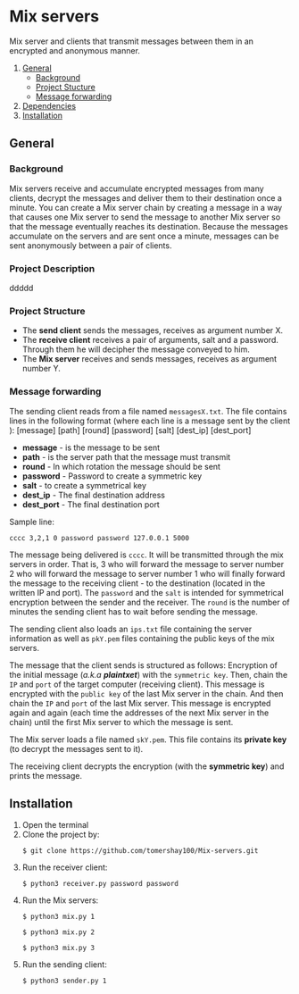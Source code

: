 
# Mix servers


Mix server and clients that transmit messages between them in an encrypted and anonymous manner.

1. [General](#General)
    - [Background](#background)
    - [Project Stucture](https://github.com/tomershay100/Mix-servers/blob/main/README.md#project-description)
    - [Message forwarding](https://github.com/tomershay100/Mix-servers/blob/main/README.md#message-forwarding)
2. [Dependencies](#dependencies)
3. [Installation](#installation)

## General

### Background
Mix servers receive and accumulate encrypted messages from many clients, decrypt the messages and deliver them to their destination once a minute. You can create a Mix server chain by creating a message in a way that causes one Mix server to send the message to another Mix server so that the message eventually reaches its destination. Because the messages accumulate on the servers and are sent once a minute, messages can be sent anonymously between a pair of clients.

### Project Description

ddddd

### Project Structure


* The **send client** sends the messages, receives as argument number X.
* The **receive client** receives a pair of arguments, salt and a password. Through them he will decipher the message conveyed to him.
* The **Mix server** receives and sends messages, receives as argument number Y.

### Message forwarding
The sending client reads from a file named ```messagesX.txt```. The file contains lines in the following format (where each line is a message sent by the client ):
[message] [path] [round] [password] [salt] [dest_ip] [dest_port]
* **message** - is the message to be sent
* **path** - is the server path that the message must transmit
* **round** - In which rotation the message should be sent
* **password** - Password to create a symmetric key
* **salt** - to create a symmetrical key
* **dest_ip** - The final destination address
* **dest_port** - The final destination port

Sample line:
``` 
cccc 3,2,1 0 password password 127.0.0.1 5000
```
The message being delivered is ```cccc```. It will be transmitted through the mix servers in order. That is, 3 who will forward the message to server number 2 who will forward the message to server number 1 who will finally forward the message to the receiving client - to the destination (located in the written IP and port). The ``password`` and the ``salt`` is intended for symmetrical encryption between the sender and the receiver. The ``round`` is the number of minutes the sending client has to wait before sending the message.

The sending client also loads an ```ips.txt``` file containing the server information as well as ``pkY.pem`` files containing the public keys of the mix servers.

The message that the client sends is structured as follows: Encryption of the initial message (_a.k.a **plaintxet**_) with the ```symmetric key```. Then, chain the ``IP`` and ``port`` of the target computer (receiving client). This message is encrypted with the ``public key`` of the last Mix server in the chain. And then chain the ``IP`` and ``port`` of the last Mix server. This message is encrypted again and again (each time the addresses of the next Mix server in the chain) until the first Mix server to which the message is sent.

The Mix server loads a file named ``skY.pem``. This file contains its **private key** (to decrypt the messages sent to it).

The receiving client decrypts the encryption (with the **symmetric key**) and prints the message.

## Installation

1. Open the terminal
2. Clone the project by:
	```
	$ git clone https://github.com/tomershay100/Mix-servers.git
	```	
3. Run the receiver client:
	```
	$ python3 receiver.py password password
	 ```
4. Run the Mix servers:
   	```
	$ python3 mix.py 1
	 ```
	 ```
	$ python3 mix.py 2
	 ```
	 ```
	$ python3 mix.py 3
	 ```
5. Run the sending client:
   	```
	$ python3 sender.py 1
	 ```
